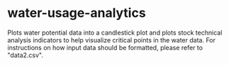 # water-usage-analytics
 Plots water potential data into a candlestick plot and plots stock technical analysis indicators to help visualize critical points in the water data.
 For instructions on how input data should be formatted, please refer to "data2.csv".
